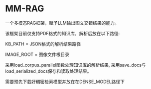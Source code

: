 # MM-RAG
一个多模态RAG框架，赋予LLM输出图文交错结果的能力。

该框架目前仅支持PDF格式的知识库，解析后放在以下路径:

KB_PATH      = JSON格式的解析结果路径

IMAGE_ROOT   = 图像文件根目录

采用load_corpus_parallel函数处理知识库的解析结果, 
采用save_docs与load_serialized_docs保存和读取处理结果。

需要预先下载好稠密检索模型并放在在DENSE_MODEL路径下
